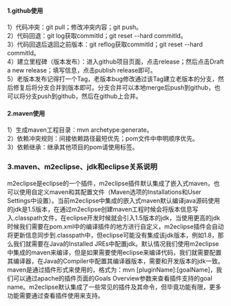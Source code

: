 ####  1.github使用
1）代码冲突：git pull；修改冲突内容；git push。  
2）代码回退：git log获取commitId；git reset --hard commitId。  
3）代码回退后退回之前版本：git reflog获取commitId；git reset --hard commitId。  
4）建立里程碑（版本发布）：进入github项目页面，点击release；然后点击Draft a new release；填写信息，点击publish release即可。  
5）老版本发布记得打一个Tag，老版本bug修改通过该Tag建立老版本的分支，然后修复后将分支合并到版本即可。分支合并可以本地merge后push到github，也可以将分支push到github，然后在github上合并。  

####  2.maven使用
1）生成maven工程目录：mvn archetype:generate。  
2）依赖冲突规则：间接依赖路径最短优先；pom文件中申明顺序优先。  
3）依赖继承：继承其他项目的pom请使用<parent></parent>标签。  

### 3.maven、m2eclipse、jdk和eclipse关系说明
m2eclipse是eclipse的一个插件，m2eclipse插件默认集成了嵌入式maven，也可以使用自定义maven和其配置文件（Maven选项的Installations和User Settings中设置）。当前m2eclipse中集成的嵌入式maven默认编译java源码使用的jdk是1.5版本，在通过m2eclipse创建maven工程时候会将版本信息写入.classpath文件，在eclipse开发时候就会引入1.5版本的jdk，当使用更高的jdk时候我们需要在pom.xml中的编译插件的地方进行自定义，m2eclipse插件会自动将更新信息同步到.classpath中，但eclipse可能没有集成该jdk版本，例如1.8，那么我们就需要在Java的Installed JREs中配置jdk。默认情况我们使用m2eclipse中集成的maven来编译，但是如果需要使用eclipse来编译代码，我们就需要配置其编译器，在Java的Compiler中配置其编译器版本，需要和开发版本的jdk一致。maven是通过插件形式来使用的，格式为：mvn [pluginName]:[goalName]，我们可以通过apache的插件页面的Goals Overview参数来查看插件支持的goal name。m2eclipse默认集成了一些常见的插件及其命令，但毕竟功能有限，更多功能需要通过查看插件使用来支持。